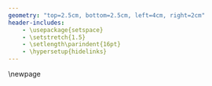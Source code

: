 ```yaml
---
geometry: "top=2.5cm, bottom=2.5cm, left=4cm, right=2cm"
header-includes:
    - \usepackage{setspace}
    - \setstretch{1.5}
    - \setlength\parindent{16pt}
    - \hypersetup{hidelinks}
---
```

\newpage

